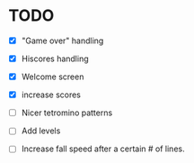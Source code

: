 # TODO

- [X] "Game over" handling
- [X] Hiscores handling
- [X] Welcome screen
- [X] increase scores
- [ ] Nicer tetromino patterns
- [ ] Add levels
- [ ] Increase fall speed after a certain # of lines.

